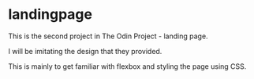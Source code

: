 # landingpage

This is the second project in The Odin Project - landing page.

I will be imitating the design that they provided.

This is mainly to get familiar with flexbox and styling the page using CSS.